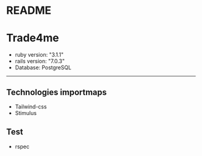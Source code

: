 # README

# Trade4me

* ruby version: "3.1.1"
* rails version: "7.0.3"
* Database: PostgreSQL
----
## Technologies importmaps
* Tailwind-css
* Stimulus
## Test
* rspec

[//]: # (* Services &#40;job queues, cache servers, search engines, etc.&#41;)
[//]: # (* Deployment instructions)
